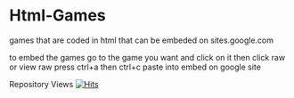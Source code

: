 # Html-Games
games that are coded in html that can be embeded on sites.google.com

to embed the games go to the game you want and click on it
then click raw or view raw
press ctrl+a then ctrl+c
paste into embed on google site

Repository Views
[![Hits](https://hits.seeyoufarm.com/api/count/incr/badge.svg?url=https%3A%2F%2Fgithub.com%2FGrayStuido%2FHtml-Games&count_bg=%2379C83D&title_bg=%23555555&icon=verizon.svg&icon_color=%23E7E7E7&title=Views&edge_flat=false)](https://hits.seeyoufarm.com)
